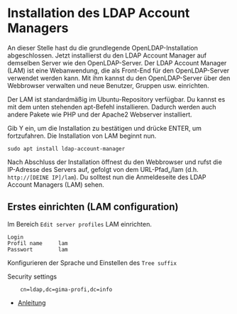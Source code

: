 # Installation des LDAP Account Managers

An dieser Stelle hast du die grundlegende OpenLDAP-Installation abgeschlossen. Jetzt installierst du den LDAP Account Manager auf demselben Server wie den OpenLDAP-Server. Der LDAP Account Manager (LAM) ist eine Webanwendung, die als Front-End für den OpenLDAP-Server verwendet werden kann. Mit ihm kannst du den OpenLDAP-Server über den Webbrowser verwalten und neue Benutzer, Gruppen usw. einrichten.

Der LAM ist standardmäßig im Ubuntu-Repository verfügbar. Du kannst es mit dem unten stehenden apt-Befehl installieren. Dadurch werden auch andere Pakete wie PHP und der Apache2 Webserver installiert.

Gib Y ein, um die Installation zu bestätigen und drücke ENTER, um fortzufahren. Die Installation von LAM beginnt nun.

    sudo apt install ldap-account-manager

Nach Abschluss der Installation öffnest du den Webbrowser und rufst die IP-Adresse des Servers auf, gefolgt von dem URL-Pfad„/lam (d.h. ```http://[DEINE IP]/lam```). Du solltest nun die Anmeldeseite des LDAP Account Managers (LAM) sehen.

## Erstes einrichten (LAM configuration)

Im Bereich ```Edit server profiles``` LAM einrichten. 

```
Login
Profil name     lam
Passwort        lam
```

Konfigurieren der Sprache und Einstellen des ```Tree suffix```

 Security settings

        cn=ldap,dc=gima-profi,dc=info

+ [Anleitung](https://www.howtoforge.de/anleitung/so-installierst-du-openldap-server-und-ldap-account-manager-unter-debian-12/)
